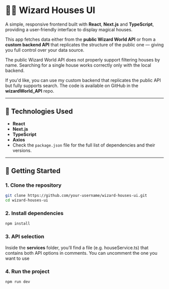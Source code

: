 # 🧙‍♂️ Wizard Houses UI

A simple, responsive frontend built with **React**, **Next.js** and **TypeScript**, providing a user-friendly interface to display magical houses.

This app fetches data either from the **public Wizard World API** or from a **custom backend API** that replicates the structure of the public one — giving you full control over your data source.

The public Wizard World API does not properly support filtering houses by name. Searching for a single house works correctly only with the local backend.

If you'd like, you can use my custom backend that replicates the public API but fully supports search. The code is available on GitHub in the **wizardWorld_API** repo.

---

## 🔧 Technologies Used
- **React**
- **Next.js**
- **TypeScript**
- **Axios**
- Check the `package.json` file for the full list of dependencies and their versions.


---

## 🚀 Getting Started

### 1. Clone the repository

```bash
git clone https://github.com/your-username/wizard-houses-ui.git
cd wizard-houses-ui
```
### 2. Install dependencies
```bash
npm install
```
### 3. API selection
Inside the **services** folder, you’ll find a file (e.g. houseService.ts) that contains both API options in comments.
You can uncomment the one you want to use

### 4. Run the project
```bash
npm run dev
```
